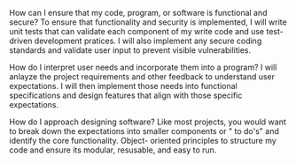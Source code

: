 How can I ensure that my code, program, or software is functional and secure?
To ensure that functionality and security is implemented, I will write unit tests that can validate each component
of my write code and use test-driven development pratices. I will also implement any secure coding standards
and validate user input to prevent visible vulnerabilities. 

How do I interpret user needs and incorporate them into a program?
I will anlayze the project requirements and other feedback  to understand user expectations. I will then implement those needs
into functional specifications and design features that align with those specific expectations.

How do I approach designing software?
Like most projects, you would want to break down the expectations into smaller components or " to do's" and identify the core
functionality. Object- oriented principles to structure my code and ensure its modular, resusable, and easy to run.
